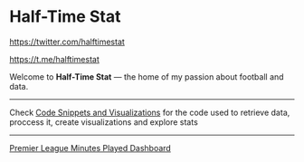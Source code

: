 # Half-Time Stat
https://twitter.com/halftimestat

https://t.me/halftimestat


Welcome to **Half-Time Stat** — the home of my passion about football and data.

---
Check [Code Snippets and Visualizations](https://github.com/dav1ddramb/Half-Time-Stat-Public/tree/main/Code%20Snippets%20and%20Visualizations) for the code used to retrieve data, proccess it, create visualizations and explore stats

---
[Premier League Minutes Played Dashboard](https://app.hex.tech/fffe070e-90a3-44de-adf7-9a917cf529f8/app/e579e04b-b068-4e70-92de-35916592916c/latest)
